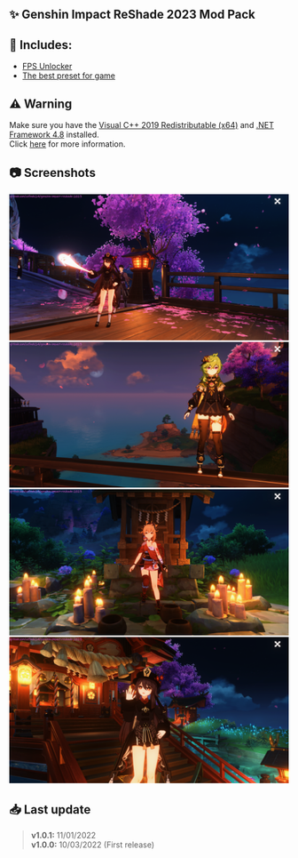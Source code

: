 ## ✨ Genshin Impact ReShade 2023 Mod Pack

## 📂 Includes:
- [FPS Unlocker](https://github.com/34736384/genshin-fps-unlock)
- [The best preset for game](Data/Reshade/Preset/Default-Preset_by_Sefinek.ini)

## ⚠️ Warning
Make sure you have the [Visual C++ 2019 Redistributable (x64)](https://aka.ms/vs/16/release/vc_redist.x64.exe) and [.NET Framework 4.8](https://dotnet.microsoft.com/en-us/download/dotnet-framework/net48) installed.  
Click [here](https://github.com/34736384/genshin-fps-unlock#usage) for more information.

## 📷 Screenshots
<img src="Screenshots/for-readme/1.png" alt="Screenshot number 1">
<img src="Screenshots/for-readme/2.png" alt="Screenshot number 2">
<img src="Screenshots/for-readme/3.png" alt="Screenshot number 3">
<img src="Screenshots/for-readme/4.png" alt="Screenshot number 4">

## 📥 Last update
> **v1.0.1:** 11/01/2022  
> **v1.0.0:** 10/03/2022 (First release)